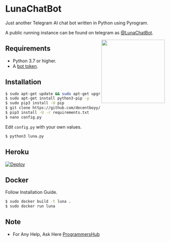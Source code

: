 # LunaChatBot
Just another Telegram AI chat bot written in Python using Pyrogram.

A public running instance can be found on telegram as [@LunaChatBot](https://t.me/LunaChatBot).

<img src="https://hamker.me/knplfa4_luna.jpg" width="200" align="right">

## Requirements

- Python 3.7 or higher.
- A [bot token](//t.me/botfather).


## Installation

```sh
$ sudo apt-get update && sudo apt-get upgrade -y
$ sudo apt-get install python3-pip -y
$ sudo pip3 install -U pip
$ git clone https://github.com/decentboyy/Luna_chatbot && cd Luna_ChatBot 
$ pip3 install -U -r requirements.txt
$ nano config.py
```
Edit `config.py` with your own values.
```sh
$ python3 luna.py
```


## Heroku

[![Deploy](https://www.herokucdn.com/deploy/button.svg)](https://heroku.com/deploy?template=https://github.com/TheHamkerCat/LunaChatBot/tree/master)


## Docker

Follow Installation Guide.
```sh
$ sudo docker build -t luna .
$ sudo docker run luna
```

## Note

- For Any Help, Ask Here [ProgrammersHub](https://t.me/PatheticProgrammers)
